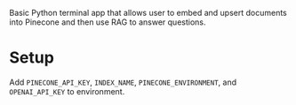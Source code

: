 Basic Python terminal app that allows user to embed and upsert documents into Pinecone and then use RAG to answer questions.

# Setup

Add `PINECONE_API_KEY`, `INDEX_NAME`, `PINECONE_ENVIRONMENT`, and `OPENAI_API_KEY` to environment.